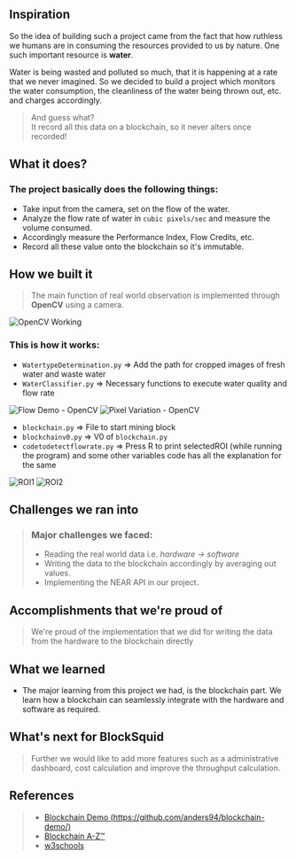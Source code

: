 ## Inspiration

So the idea of building such a project came from the fact that how ruthless we humans are in consuming the resources provided to us by nature. One such important resource is **water**.

Water is being wasted and polluted so much, that it is happening at a rate that we never imagined. So we decided to build a project which monitors the water consumption, the cleanliness of the water being thrown out, etc. and charges accordingly.

> And guess what?\
> It record all this data on a blockchain, so it never alters once recorded!

## What it does?

### The project basically does the following things:

- Take input from the camera, set on the flow of the water.
- Analyze the flow rate of water in `cubic pixels/sec` and measure the volume consumed.
- Accordingly measure the Performance Index, Flow Credits, etc.
- Record all these value onto the blockchain so it's immutable.

## How we built it

> The main function of real world observation is implemented through **OpenCV** using a camera.

![OpenCV Working](/blocksquid/graphicfiles/background.gif)

### This is how it works:

- `WatertypeDetermination.py` => Add the path for cropped images of fresh water and waste water
- `WaterClassifier.py` => Necessary functions to execute water quality and flow rate

![Flow Demo - OpenCV](/blocksquid/graphicfiles/demo4.gif)
![Pixel Variation - OpenCV](/blocksquid/graphicfiles/pixelvariation.gif)

- `blockchain.py` => File to start mining block
- `blockchainv0.py` => V0 of `blockchain.py`
- `codetodetectflowrate.py` => Press R to print selectedROI (while running the program) and some other variables code has all the explanation for the same

![ROI1](/blocksquid/graphicfiles/selectroi.jpg)
![ROI2](/blocksquid/graphicfiles/selectROI2.jpg)

## Challenges we ran into

> ### Major challenges we faced:
>
> - Reading the real world data i.e. _hardware -> software_
> - Writing the data to the blockchain accordingly by averaging out values.
> - Implementing the NEAR API in our project.

## Accomplishments that we're proud of

> We're proud of the implementation that we did for writing the data from the hardware to the blockchain directly

## What we learned

- The major learning from this project we had, is the blockchain part. We learn how a blockchain can seamlessly integrate with the hardware and software as required.

## What's next for BlockSquid

> Further we would like to add more features such as a administrative dashboard, cost calculation and improve the throughput calculation.

## References

> - [Blockchain Demo (https://github.com/anders94/blockchain-demo/)](https://github.com/anders94/blockchain-demo/)
> - [Blockchain A-Z™](https://www.superdatascience.com/pages/blockchain)
> - [w3schools](https://www.w3schools.com/)
